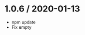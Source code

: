 1.0.6 / 2020-01-13
===================

* npm update
* Fix empty <style> processing

1.0.5 / 2019-09-01
===================

  * Upgraded dev dependencies to latest versions except less and mocha
  * Upgraded svelte to v3 and tested
  * Info: Svelte v3 stop support IE and PhantomJS due to https://github.com/babel/babel/issues/8915
    * but plugin still work on svelte v2 

1.0.4 / 2019-03-08
===================

  * Don't remove themePath extension

1.0.3 / 2019-03-08
===================

  * Added js syntax (see npm: postcss-js-syntax)

1.0.2 / 2019-03-08
===================

  * Added support custom language

1.0.1 / 2019-02-15
===================

  * Added option: debug.showComponentsIds

1.0.0 / 2019-02-15
===================

  * First version